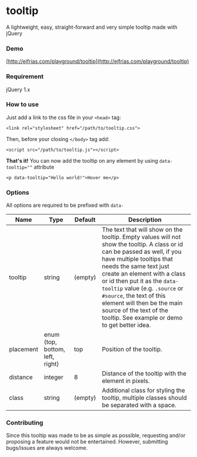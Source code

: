 # tooltip
A lightweight, easy, straight-forward and very simple tooltip made with jQuery


### Demo
[http://ejfrias.com/playground/tooltip](http://ejfrias.com/playground/tooltip)


### Requirement
jQuery 1.x


### How to use
Just add a link to the css file in your `<head>` tag:
```
<link rel="stylesheet" href="/path/to/tooltip.css">
```

Then, before your closing `</body>` tag add:
```
<script src="/path/to/tooltip.js"></script>
```

**That's it!** You can now add the tooltip on any element by using `data-tooltip=""` attribute
```
<p data-tooltip="Hello world!">Hover me</p>
```


### Options
All options are required to be prefixed with `data-`

Name | Type | Default | Description
---- | ---- | ------- | -----------
tooltip | string | (empty) | The text that will show on the tooltip. Empty values will not show the tooltip. A class or id can be passed as well, if you have multiple tooltips that needs the same text just create an element with a class or id then put it as the `data-tooltip` value (e.g. `.source` or `#source`, the text of this element will then be the main source of the text of the tooltip. See example or demo to get better idea.
placement | enum (top, bottom, left, right) | top | Position of the tooltip.
distance | integer | 8 | Distance of the tooltip with the element in pixels.
class | string | (empty) | Additional class for styling the tooltip, multiple classes should be separated with a space.


### Contributing
Since this tooltip was made to be as simple as possible, requesting and/or proposing a feature would not be entertained. However, submitting bugs/issues are always welcome.